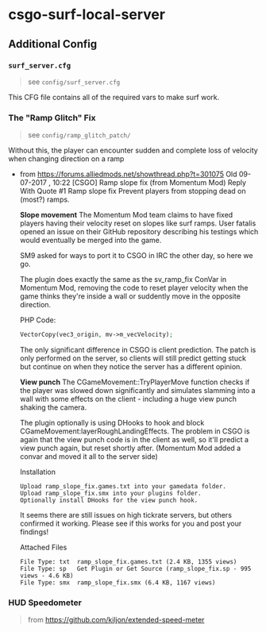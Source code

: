 # csgo-surf-local-server

## Additional Config

### `surf_server.cfg`

> see `config/surf_server.cfg`

This CFG file contains all of the required vars to make surf work.

### The "Ramp Glitch" Fix

> see `config/ramp_glitch_patch/`

Without this, the player can encounter sudden and complete loss of velocity when
changing direction on a ramp

- from https://forums.alliedmods.net/showthread.php?t=301075
    Old 09-07-2017 , 10:22   [CSGO] Ramp slope fix (from Momentum Mod)
    Reply With Quote #1
    Ramp slope fix
    Prevent players from stopping dead on (most?) ramps.

    **Slope movement**
    The Momentum Mod team claims to have fixed players having their velocity reset on slopes like surf ramps.
    User fatalis opened an issue on their GitHub repository describing his testings which would eventually be merged into
    the game.

    SM9 asked for ways to port it to CSGO in IRC the other day, so here we go.

    The plugin does exactly the same as the sv_ramp_fix ConVar in Momentum Mod, removing the code to reset player velocity
    when the game thinks they're inside a wall or suddently move in the opposite direction.

    PHP Code:
    ```php
    VectorCopy(vec3_origin, mv->m_vecVelocity);
    ```
    The only significant difference in CSGO is client prediction. The patch is only performed on the server, so clients
    will still predict getting stuck but continue on when they notice the server has a different opinion.

    **View punch**
    The CGameMovement::TryPlayerMove function checks if the player was slowed down significantly and simulates
    slamming into a wall with some effects on the client - including a huge view punch shaking the camera.

    The plugin optionally is using DHooks to hook and block CGameMovement:layerRoughLandingEffects. The problem in CSGO is
    again that the view punch code is in the client as well, so it'll predict a view punch again, but reset shortly after.
    (Momentum Mod added a convar and moved it all to the server side)

    Installation
    ```text
    Upload ramp_slope_fix.games.txt into your gamedata folder.
    Upload ramp_slope_fix.smx into your plugins folder.
    Optionally install DHooks for the view punch hook.
    ```

    It seems there are still issues on high tickrate servers, but others confirmed it working. Please see if this works
    for you and post your findings!

    Attached Files
    ```text
    File Type: txt	ramp_slope_fix.games.txt (2.4 KB, 1355 views)
    File Type: sp	Get Plugin or Get Source (ramp_slope_fix.sp - 995 views - 4.6 KB)
    File Type: smx	ramp_slope_fix.smx (6.4 KB, 1167 views)
    ```

### HUD Speedometer

> from https://github.com/kiljon/extended-speed-meter

